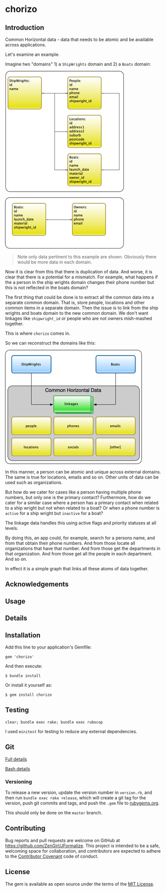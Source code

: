 # chorizo

## Introduction

Common Horizontal data - data that needs to be atomic and be available across applications.

Let's examine an example.

Imagine two "domains" 1) a `ShipWrights` domain and 2) a `Boats` domain:

![Ship Wrights Domain](./assets/ShipWrightsDomain.png)

![Boats Domain](./assets/BoatsDomain.png)

> Note only data pertinent to this example are shown. Obviously there would be more data in each domain.

Now it is clear from this that there is duplication of data.
And worse, it is clear that there is a potential for a mismatch.
For example, what happens if the a person in the ship wrights domain changes their phone number but this is not reflected in the boats domain?

The first thing that could be done is to extract all the common data into a separate common domain.
That is, store people, locations and other common items in a separate domain.
Then the issue is to link from the ship wrights and boats domain to the new common domain.
We don't want linkages like `shipwright_id` or people who are not owners mish-mashed together.

This is where `chorizo` comes in.

So we can reconstruct the domains like this:

![Example Domains](./assets/ExampleDomains.png)

In this manner, a person can be atomic and unique across external domains.
The same is true for locations, emails and so on.
Other units of data can be used such as organizations.

But how do we cater for cases like a person having multiple phone numbers, but only one is the primary contact?
Furthermore, how do we cater for a similar case where a person has a primary contact when related to a ship wright but not when related to a boat?
Or when a phone number is `active` for a ship wright but `inactive` for a boat?

The linkage data handles this using active flags and priority statuses at all levels.

By doing this, an app could, for example, search for a persons name, and from that obtain their phone numbers.
And from those locate all organizations that have that number.
And from those get the departments in that organization.
And from those get all the people in each department.
And so on.

In effect it is a simple graph that links all these atoms of data together.


## Acknowledgements

## Usage

## Details

## Installation

Add this line to your application's Gemfile:

    gem 'chorizo'

And then execute:

    $ bundle install

Or install it yourself as:

    $ gem install chorizo

## Testing

    clear; bundle exec rake; bundle exec rubocop

I used `minitest` for testing to reduce any external dependencies.

## Git

[Full details](./GitFlow.md)

[Bash details](./GitBash.md)

### Versioning

To release a new version, update the version number in `version.rb`, and then run `bundle exec rake release`, 
which will create a git tag for the version, push git commits and tags, and push the `.gem` file to [rubygems.org](https://rubygems.org).

This should only be done on the `master` branch.

## Contributing

Bug reports and pull requests are welcome on GitHub at https://github.com/ZenGirl/JFormalize. 
This project is intended to be a safe, welcoming space for collaboration, and contributors are expected to 
adhere to the [Contributor Covenant](http://contributor-covenant.org) code of conduct.

## License

The gem is available as open source under the terms of the [MIT License](https://opensource.org/licenses/MIT).


